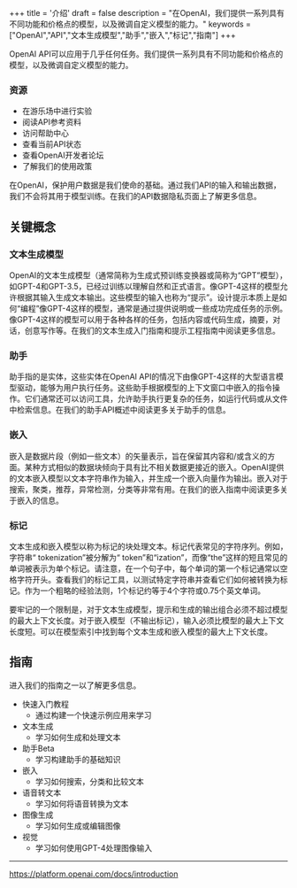 +++
title = '介绍'
draft = false
description = "在OpenAI，我们提供一系列具有不同功能和价格点的模型，以及微调自定义模型的能力。"
keywords = ["OpenAI","API","文本生成模型","助手","嵌入","标记","指南"]
+++

OpenAI API可以应用于几乎任何任务。我们提供一系列具有不同功能和价格点的模型，以及微调自定义模型的能力。

### 资源

- 在游乐场中进行实验
- 阅读API参考资料
- 访问帮助中心
- 查看当前API状态
- 查看OpenAI开发者论坛
- 了解我们的使用政策

在OpenAI，保护用户数据是我们使命的基础。通过我们API的输入和输出数据，我们不会将其用于模型训练。在我们的API数据隐私页面上了解更多信息。

## 关键概念

### 文本生成模型

OpenAI的文本生成模型（通常简称为生成式预训练变换器或简称为“GPT”模型），如GPT-4和GPT-3.5，已经过训练以理解自然和正式语言。像GPT-4这样的模型允许根据其输入生成文本输出。这些模型的输入也称为“提示”。设计提示本质上是如何“编程”像GPT-4这样的模型，通常是通过提供说明或一些成功完成任务的示例。像GPT-4这样的模型可以用于各种各样的任务，包括内容或代码生成，摘要，对话，创意写作等。在我们的文本生成入门指南和提示工程指南中阅读更多信息。

### 助手

助手指的是实体，这些实体在OpenAI API的情况下由像GPT-4这样的大型语言模型驱动，能够为用户执行任务。这些助手根据模型的上下文窗口中嵌入的指令操作。它们通常还可以访问工具，允许助手执行更复杂的任务，如运行代码或从文件中检索信息。在我们的助手API概述中阅读更多关于助手的信息。

### 嵌入

嵌入是数据片段（例如一些文本）的矢量表示，旨在保留其内容和/或含义的方面。某种方式相似的数据块倾向于具有比不相关数据更接近的嵌入。OpenAI提供的文本嵌入模型以文本字符串作为输入，并生成一个嵌入向量作为输出。嵌入对于搜索，聚类，推荐，异常检测，分类等非常有用。在我们的嵌入指南中阅读更多关于嵌入的信息。

### 标记

文本生成和嵌入模型以称为标记的块处理文本。标记代表常见的字符序列。例如，字符串“ tokenization”被分解为“ token”和“ization”，而像“the”这样的短且常见的单词被表示为单个标记。请注意，在一个句子中，每个单词的第一个标记通常以空格字符开头。查看我们的标记工具，以测试特定字符串并查看它们如何被转换为标记。作为一个粗略的经验法则，1个标记约等于4个字符或0.75个英文单词。

要牢记的一个限制是，对于文本生成模型，提示和生成的输出组合必须不超过模型的最大上下文长度。对于嵌入模型（不输出标记），输入必须比模型的最大上下文长度短。可以在模型索引中找到每个文本生成和嵌入模型的最大上下文长度。

## 指南

进入我们的指南之一以了解更多信息。

- 快速入门教程
    - 通过构建一个快速示例应用来学习
- 文本生成
    - 学习如何生成和处理文本
- 助手Beta
    - 学习构建助手的基础知识
- 嵌入
    - 学习如何搜索，分类和比较文本
- 语音转文本
    - 学习如何将语音转换为文本
- 图像生成
    - 学习如何生成或编辑图像
- 视觉
    - 学习如何使用GPT-4处理图像输入

---

https://platform.openai.com/docs/introduction
